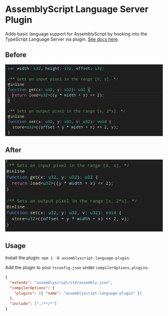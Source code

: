 # AssemblyScript Language Server Plugin

Adds basic language support for AssemblyScript by hooking into the TypeScript Language Server via plugin. [See docs here](https://github.com/microsoft/TypeScript/wiki/Writing-a-Language-Service-Plugin).

## Before

![before](./assets/before.png)

## After

![after](./assets/after.png)

## Usage

Install the plugin: `npm i -D assemblyscript-language-plugin`.

Add the plugin to your `tsconfig.json` under `compilerOptions.plugins`:

```json
{
  "extends": "assemblyscript/std/assembly.json",
  "compilerOptions": {
    "plugins": [{ "name": "assemblyscript-language-plugin" }]
  },
  "include": ["./**/*"]
}
```
